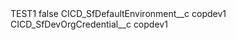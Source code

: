 <?xml version="1.0" encoding="UTF-8"?>
<CustomMetadata xmlns="http://soap.sforce.com/2006/04/metadata" xmlns:xsi="http://www.w3.org/2001/XMLSchema-instance" xmlns:xsd="http://www.w3.org/2001/XMLSchema">
    <label>TEST1</label>
    <protected>false</protected>
    <values>
        <field>CICD_SfDefaultEnvironment__c</field>
        <value xsi:type="xsd:string">copdev1</value>
    </values>
    <values>
        <field>CICD_SfDevOrgCredential__c</field>
        <value xsi:type="xsd:string">copdev1</value>
    </values>
</CustomMetadata>

